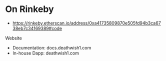 # On Rinkeby
- https://rinkeby.etherscan.io/address/0xa41735809870e505fd94b3ca6738eb7c34169389#code

Website
- Documentation: docs.deathwish1.com
- In-house Dapp: deathwish1.com 

